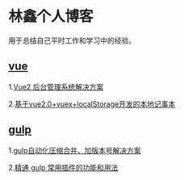 # 林鑫个人博客 #
用于总结自己平时工作和学习中的经验。

## [vue](https://github.com/lin-xin/blog/issues?utf8=%E2%9C%93&q=vue)
1.[Vue2 后台管理系统解决方案](https://github.com/lin-xin/manage-system)

2.[基于vue2.0+vuex+localStorage开发的本地记事本](https://github.com/lin-xin/notepad)

## [gulp](https://github.com/lin-xin/blog/issues?utf8=%E2%9C%93&q=gulp) ##
1.[gulp自动化压缩合并、加版本号解决方案](https://github.com/lin-xin/blog/issues/1)

2.[精通 gulp 常用插件的功能和用法](https://github.com/lin-xin/blog/issues/2)

